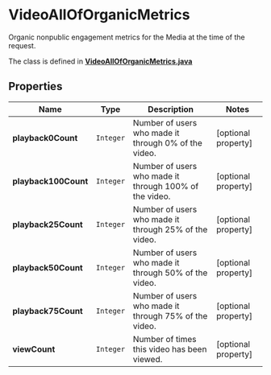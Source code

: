 

# VideoAllOfOrganicMetrics

Organic nonpublic engagement metrics for the Media at the time of the request.

The class is defined in **[VideoAllOfOrganicMetrics.java](../../src/main/java/example/micronaut/model/VideoAllOfOrganicMetrics.java)**

## Properties

Name | Type | Description | Notes
------------ | ------------- | ------------- | -------------
**playback0Count** | `Integer` | Number of users who made it through 0% of the video. |  [optional property]
**playback100Count** | `Integer` | Number of users who made it through 100% of the video. |  [optional property]
**playback25Count** | `Integer` | Number of users who made it through 25% of the video. |  [optional property]
**playback50Count** | `Integer` | Number of users who made it through 50% of the video. |  [optional property]
**playback75Count** | `Integer` | Number of users who made it through 75% of the video. |  [optional property]
**viewCount** | `Integer` | Number of times this video has been viewed. |  [optional property]








